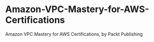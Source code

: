 # Amazon-VPC-Mastery-for-AWS-Certifications
Amazon VPC Mastery for AWS Certifications, by Packt Publishing
